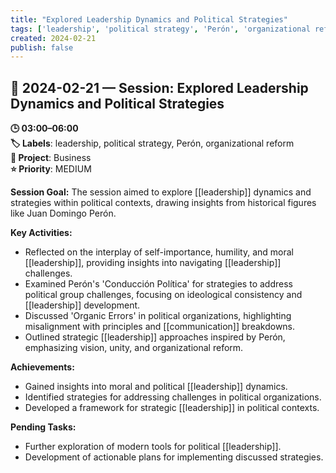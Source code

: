 ```yaml
---
title: "Explored Leadership Dynamics and Political Strategies"
tags: ['leadership', 'political strategy', 'Perón', 'organizational reform']
created: 2024-02-21
publish: false
---
```


## 📅 2024-02-21 — Session: Explored Leadership Dynamics and Political Strategies

**🕒 03:00–06:00**  
**🏷️ Labels**: leadership, political strategy, Perón, organizational reform  
**📂 Project**: Business  
**⭐ Priority**: MEDIUM  


**Session Goal:** The session aimed to explore [[leadership]] dynamics and strategies within political contexts, drawing insights from historical figures like Juan Domingo Perón.

**Key Activities:**
- Reflected on the interplay of self-importance, humility, and moral [[leadership]], providing insights into navigating [[leadership]] challenges.
- Examined Perón's 'Conducción Política' for strategies to address political group challenges, focusing on ideological consistency and [[leadership]] development.
- Discussed 'Organic Errors' in political organizations, highlighting misalignment with principles and [[communication]] breakdowns.
- Outlined strategic [[leadership]] approaches inspired by Perón, emphasizing vision, unity, and organizational reform.

**Achievements:**
- Gained insights into moral and political [[leadership]] dynamics.
- Identified strategies for addressing challenges in political organizations.
- Developed a framework for strategic [[leadership]] in political contexts.

**Pending Tasks:**
- Further exploration of modern tools for political [[leadership]].
- Development of actionable plans for implementing discussed strategies.
